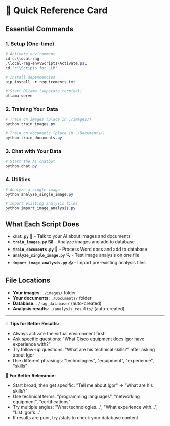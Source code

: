 # 🚀 Quick Reference Card

## Essential Commands

### 1. Setup (One-time)
```powershell
# Activate environment
cd c:\local-rag
.\local-rag-env\Scripts\Activate.ps1
cd "c:\Scripts for LLM"

# Install dependencies
pip install -r requirements.txt

# Start Ollama (separate terminal)
ollama serve
```

### 2. Training Your Data
```powershell
# Train on images (place in ./images/)
python train_images.py

# Train on documents (place in ./Documents/)
python train_documents.py
```

### 3. Chat with Your Data
```powershell
# Start the AI chatbot
python chat.py
```

### 4. Utilities
```powershell
# Analyze a single image
python analyze_single_image.py

# Import existing analysis files
python import_image_analysis.py
```

## What Each Script Does

- **`chat.py`** 💬 - Talk to your AI about images and documents
- **`train_images.py`** 🖼️ - Analyze images and add to database  
- **`train_documents.py`** 📄 - Process Word docs and add to database
- **`analyze_single_image.py`** 🔍 - Test image analysis on one file
- **`import_image_analysis.py`** 📥 - Import pre-existing analysis files

## File Locations

- **Your images**: `./images/` folder
- **Your documents**: `./Documents/` folder  
- **Database**: `./rag_database/` (auto-created)
- **Analysis results**: `./analysis_results/` (auto-created)

---
💡 **Tips for Better Results:**
- Always activate the virtual environment first!
- Ask specific questions: "What Cisco equipment does Igor have experience with?"
- Try follow-up questions: "What are his technical skills?" after asking about Igor
- Use different phrasings: "technologies", "equipment", "experience", "skills"

🎯 **For Better Relevance:**
- Start broad, then get specific: "Tell me about Igor" → "What are his skills?"
- Use technical terms: "programming languages", "networking equipment", "certifications"
- Try multiple angles: "What technologies...", "What experience with...", "List Igor's..."
- If results are poor, try /stats to check your database content
